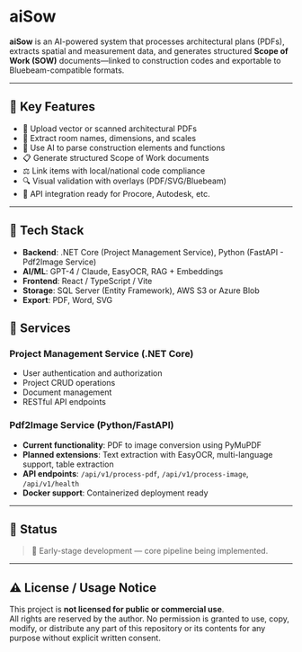 # aiSow

**aiSow** is an AI-powered system that processes architectural plans (PDFs), extracts spatial and measurement data, and generates structured **Scope of Work (SOW)** documents—linked to construction codes and exportable to Bluebeam-compatible formats.

---

## 🚀 Key Features

- 🧱 Upload vector or scanned architectural PDFs
- 📐 Extract room names, dimensions, and scales
- 🧠 Use AI to parse construction elements and functions
- 📋 Generate structured Scope of Work documents
- ⚖️ Link items with local/national code compliance
- 🔍 Visual validation with overlays (PDF/SVG/Bluebeam)
- 🔗 API integration ready for Procore, Autodesk, etc.

---

## 🧰 Tech Stack

- **Backend**: .NET Core (Project Management Service), Python (FastAPI - Pdf2Image Service)
- **AI/ML**: GPT-4 / Claude, EasyOCR, RAG + Embeddings
- **Frontend**: React / TypeScript / Vite
- **Storage**: SQL Server (Entity Framework), AWS S3 or Azure Blob
- **Export**: PDF, Word, SVG

## 🔧 Services

### Project Management Service (.NET Core)
- User authentication and authorization
- Project CRUD operations
- Document management
- RESTful API endpoints

### Pdf2Image Service (Python/FastAPI)
- **Current functionality**: PDF to image conversion using PyMuPDF
- **Planned extensions**: Text extraction with EasyOCR, multi-language support, table extraction
- **API endpoints**: `/api/v1/process-pdf`, `/api/v1/process-image`, `/api/v1/health`
- **Docker support**: Containerized deployment ready

---

## 📌 Status

> 🔧 Early-stage development — core pipeline being implemented.

---

## ⚠️ License / Usage Notice

This project is **not licensed for public or commercial use**.  
All rights are reserved by the author. No permission is granted to use, copy, modify, or distribute any part of this repository or its contents for any purpose without explicit written consent.
